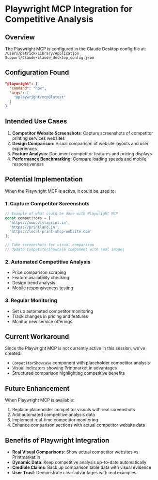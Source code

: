 # Playwright MCP Integration for Competitive Analysis

## Overview
The Playwright MCP is configured in the Claude Desktop config file at:
`/Users/patrick/Library/Application Support/Claude/claude_desktop_config.json`

## Configuration Found
```json
"playwright": {
  "command": "npx",
  "args": [
    "@playwright/mcp@latest"
  ]
}
```

## Intended Use Cases
1. **Competitor Website Screenshots**: Capture screenshots of competitor printing services websites
2. **Design Comparison**: Visual comparison of website layouts and user experiences  
3. **Feature Analysis**: Document competitor features and pricing displays
4. **Performance Benchmarking**: Compare loading speeds and mobile responsiveness

## Potential Implementation
When the Playwright MCP is active, it could be used to:

### 1. Capture Competitor Screenshots
```typescript
// Example of what could be done with Playwright MCP
const competitors = [
  'https://www.vistaprint.in',
  'https://printland.in', 
  'https://local-print-shop-website.com'
];

// Take screenshots for visual comparison
// Update CompetitorShowcase component with real images
```

### 2. Automated Competitive Analysis
- Price comparison scraping
- Feature availability checking
- Design trend analysis
- Mobile responsiveness testing

### 3. Regular Monitoring
- Set up automated competitor monitoring
- Track changes in pricing and features
- Monitor new service offerings

## Current Workaround
Since the Playwright MCP is not currently active in this session, we've created:
- `CompetitorShowcase` component with placeholder competitor analysis
- Visual indicators showing Printmarket.in advantages
- Structured comparison highlighting competitive benefits

## Future Enhancement
When Playwright MCP is available:
1. Replace placeholder competitor visuals with real screenshots
2. Add automated competitive analysis data
3. Implement real-time competitor monitoring
4. Enhance comparison sections with actual competitor website data

## Benefits of Playwright Integration
- **Real Visual Comparisons**: Show actual competitor websites vs Printmarket.in
- **Dynamic Data**: Keep competitive analysis up-to-date automatically  
- **Credible Claims**: Back up comparison table data with visual evidence
- **User Trust**: Demonstrate clear advantages with real examples
